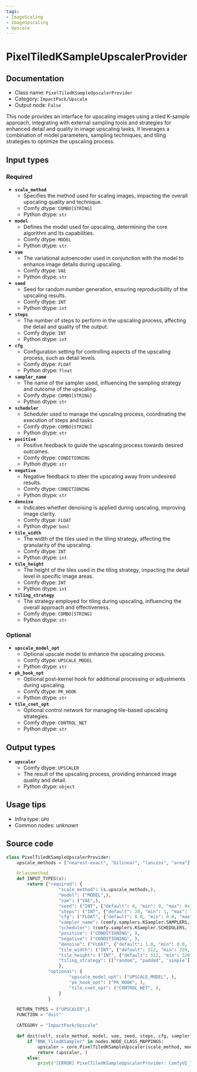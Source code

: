 ```yaml
---
tags:
- ImageScaling
- ImageUpscaling
- Upscale
---
```


# PixelTiledKSampleUpscalerProvider
## Documentation
- Class name: `PixelTiledKSampleUpscalerProvider`
- Category: `ImpactPack/Upscale`
- Output node: `False`

This node provides an interface for upscaling images using a tiled K-sample approach, integrating with external sampling tools and strategies for enhanced detail and quality in image upscaling tasks. It leverages a combination of model parameters, sampling techniques, and tiling strategies to optimize the upscaling process.
## Input types
### Required
- **`scale_method`**
    - Specifies the method used for scaling images, impacting the overall upscaling quality and technique.
    - Comfy dtype: `COMBO[STRING]`
    - Python dtype: `str`
- **`model`**
    - Defines the model used for upscaling, determining the core algorithm and its capabilities.
    - Comfy dtype: `MODEL`
    - Python dtype: `str`
- **`vae`**
    - The variational autoencoder used in conjunction with the model to enhance image details during upscaling.
    - Comfy dtype: `VAE`
    - Python dtype: `str`
- **`seed`**
    - Seed for random number generation, ensuring reproducibility of the upscaling results.
    - Comfy dtype: `INT`
    - Python dtype: `int`
- **`steps`**
    - The number of steps to perform in the upscaling process, affecting the detail and quality of the output.
    - Comfy dtype: `INT`
    - Python dtype: `int`
- **`cfg`**
    - Configuration setting for controlling aspects of the upscaling process, such as detail levels.
    - Comfy dtype: `FLOAT`
    - Python dtype: `float`
- **`sampler_name`**
    - The name of the sampler used, influencing the sampling strategy and outcome of the upscaling.
    - Comfy dtype: `COMBO[STRING]`
    - Python dtype: `str`
- **`scheduler`**
    - Scheduler used to manage the upscaling process, coordinating the execution of steps and tasks.
    - Comfy dtype: `COMBO[STRING]`
    - Python dtype: `str`
- **`positive`**
    - Positive feedback to guide the upscaling process towards desired outcomes.
    - Comfy dtype: `CONDITIONING`
    - Python dtype: `str`
- **`negative`**
    - Negative feedback to steer the upscaling away from undesired results.
    - Comfy dtype: `CONDITIONING`
    - Python dtype: `str`
- **`denoise`**
    - Indicates whether denoising is applied during upscaling, improving image clarity.
    - Comfy dtype: `FLOAT`
    - Python dtype: `bool`
- **`tile_width`**
    - The width of the tiles used in the tiling strategy, affecting the granularity of the upscaling.
    - Comfy dtype: `INT`
    - Python dtype: `int`
- **`tile_height`**
    - The height of the tiles used in the tiling strategy, impacting the detail level in specific image areas.
    - Comfy dtype: `INT`
    - Python dtype: `int`
- **`tiling_strategy`**
    - The strategy employed for tiling during upscaling, influencing the overall approach and effectiveness.
    - Comfy dtype: `COMBO[STRING]`
    - Python dtype: `str`
### Optional
- **`upscale_model_opt`**
    - Optional upscale model to enhance the upscaling process.
    - Comfy dtype: `UPSCALE_MODEL`
    - Python dtype: `str`
- **`pk_hook_opt`**
    - Optional post-kernel hook for additional processing or adjustments during upscaling.
    - Comfy dtype: `PK_HOOK`
    - Python dtype: `str`
- **`tile_cnet_opt`**
    - Optional control network for managing tile-based upscaling strategies.
    - Comfy dtype: `CONTROL_NET`
    - Python dtype: `str`
## Output types
- **`upscaler`**
    - Comfy dtype: `UPSCALER`
    - The result of the upscaling process, providing enhanced image quality and detail.
    - Python dtype: `object`
## Usage tips
- Infra type: `GPU`
- Common nodes: unknown


## Source code
```python
class PixelTiledKSampleUpscalerProvider:
    upscale_methods = ["nearest-exact", "bilinear", "lanczos", "area"]

    @classmethod
    def INPUT_TYPES(s):
        return {"required": {
                    "scale_method": (s.upscale_methods,),
                    "model": ("MODEL",),
                    "vae": ("VAE",),
                    "seed": ("INT", {"default": 0, "min": 0, "max": 0xffffffffffffffff}),
                    "steps": ("INT", {"default": 20, "min": 1, "max": 10000}),
                    "cfg": ("FLOAT", {"default": 8.0, "min": 0.0, "max": 100.0}),
                    "sampler_name": (comfy.samplers.KSampler.SAMPLERS, ),
                    "scheduler": (comfy.samplers.KSampler.SCHEDULERS, ),
                    "positive": ("CONDITIONING", ),
                    "negative": ("CONDITIONING", ),
                    "denoise": ("FLOAT", {"default": 1.0, "min": 0.0, "max": 1.0, "step": 0.01}),
                    "tile_width": ("INT", {"default": 512, "min": 320, "max": MAX_RESOLUTION, "step": 64}),
                    "tile_height": ("INT", {"default": 512, "min": 320, "max": MAX_RESOLUTION, "step": 64}),
                    "tiling_strategy": (["random", "padded", 'simple'], ),
                    },
                "optional": {
                        "upscale_model_opt": ("UPSCALE_MODEL", ),
                        "pk_hook_opt": ("PK_HOOK", ),
                        "tile_cnet_opt": ("CONTROL_NET", ),
                    }
                }

    RETURN_TYPES = ("UPSCALER",)
    FUNCTION = "doit"

    CATEGORY = "ImpactPack/Upscale"

    def doit(self, scale_method, model, vae, seed, steps, cfg, sampler_name, scheduler, positive, negative, denoise, tile_width, tile_height, tiling_strategy, upscale_model_opt=None, pk_hook_opt=None, tile_cnet_opt=None):
        if "BNK_TiledKSampler" in nodes.NODE_CLASS_MAPPINGS:
            upscaler = core.PixelTiledKSampleUpscaler(scale_method, model, vae, seed, steps, cfg, sampler_name, scheduler, positive, negative, denoise, tile_width, tile_height, tiling_strategy, upscale_model_opt, pk_hook_opt, tile_cnet_opt, tile_size=max(tile_width, tile_height))
            return (upscaler, )
        else:
            print("[ERROR] PixelTiledKSampleUpscalerProvider: ComfyUI_TiledKSampler custom node isn't installed. You must install BlenderNeko/ComfyUI_TiledKSampler extension to use this node.")

```
